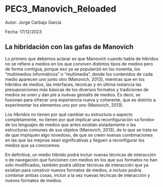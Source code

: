 # PEC3_Manovich_Reloaded
Autor: Jorge Carbajo García

Fecha: 17/12/2023
## La hibridación con las gafas de Manovich
Lo primero que debemos aclarar es que Manovich cuando habla de híbridos no se refiere a medios en los que conviven distintos tipos de medios pero de forma contigua, porque eso ya se popularizó en los noventa, los “multimedios informáticos” o “multimedia”, donde los contenidos de cada medio aparecen uno junto otro (Manovich, 2013), mientras que en los híbridos de medios, las interfaces, técnicas y en última instancia las presuposiciones más básicas de los diversos formatos y tradiciones de medios se unen y dan pie a nuevas gestalts de medios. Es decir, se fusionan para ofrecer una experiencia nueva y coherente, que es distinto a experimentar los elementos uno por uno (Manovich, 2013).

Los híbridos no tienen por qué cambiar su estructura o aspecto completamente, no tienen por qué implicar una reconfiguración «a fondo» de los lenguajes de medios que antes existían aisladamente o las estructuras comunes de sus objetos (Manovich, 2013), de lo que se trata es de que impliquen algo novedoso, de que se creen nuevas combinaciones en las que las mejoras sean significativas y lleguen a reconfigurar los medios que ya conocemos.

En definitiva, un medio híbrido podrá incluir nuevas técnicas de interacción o de navegación que funcionen con medios en los que sus formatos no han sido modificados, también podrá utilizar técnicas de interacción que ya existían para construir nuevos formatos de medios, e incluso podría combinar ambas cosas, incluir a la vez nuevas técnicas de interacción y nuevos formatos de medios.
